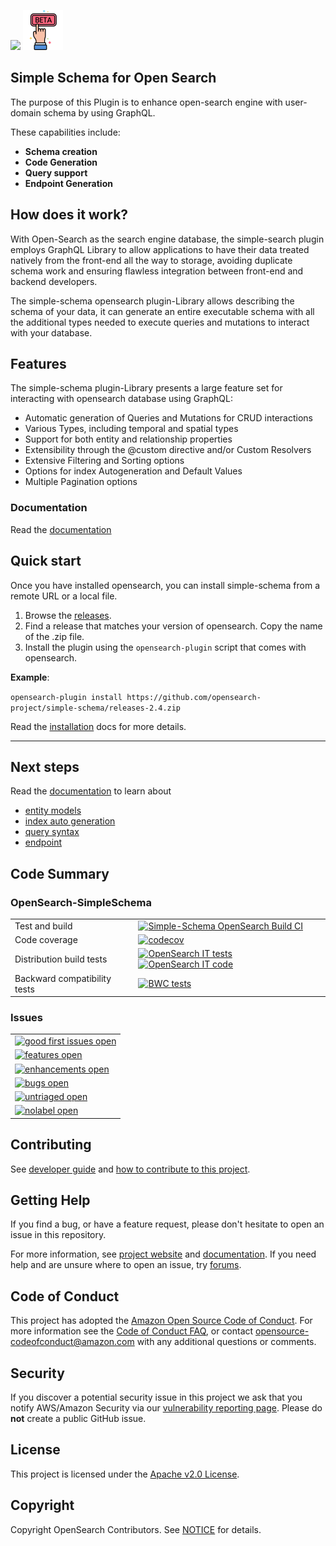<img src="https://opensearch.org/assets/img/opensearch-logo-themed.svg" height="64px"> <img src="docs/assets/img/icons8-beta-64.png" height="64px">  

## Simple Schema for Open Search

The purpose of this Plugin is to enhance open-search engine with user-domain schema by using GraphQL.  

These capabilities include:
- **Schema creation**
- **Code Generation**
- **Query support** 
- **Endpoint Generation**

## How does it work?

With Open-Search as the search engine database, the simple-search plugin employs GraphQL Library to allow applications to have their data treated natively from the front-end all the way to storage,
avoiding duplicate schema work and ensuring flawless integration between front-end and backend developers.

The simple-schema opensearch plugin-Library allows describing the schema of your data, it can generate an entire executable schema with all the additional types needed to execute queries and mutations to interact with your database.

## Features

The simple-schema plugin-Library presents a large feature set for interacting with opensearch database using GraphQL:
- Automatic generation of Queries and Mutations for CRUD interactions
- Various Types, including temporal and spatial types
- Support for both entity and relationship properties
- Extensibility through the @custom directive and/or Custom Resolvers
- Extensive Filtering and Sorting options
- Options for index Autogeneration and Default Values
- Multiple Pagination options

### Documentation

Read the [documentation](https://github.com/opensearch-project/simple-schema/blob/main/docs)

## Quick start

Once you have installed opensearch, you can install simple-schema from a remote URL or a local file.

1. Browse the [releases](https://github.com/opensearch-project/simple-schema/releases).
2. Find a release that matches your version of opensearch. Copy the name of the .zip file.
3. Install the plugin using the `opensearch-plugin` script that comes with opensearch.

**Example**:

`opensearch-plugin install https://github.com/opensearch-project/simple-schema/releases-2.4.zip`

Read the [installation](https://github.com/opensearch-project/simple-schema/blob/main/docs/installation.md) docs for more details.

-------------

## Next steps

Read the [documentation](https://github.com/opensearch-project/simple-schema/blob/main/docs/basic-usage.md) to learn about 
 - [entity models](https://github.com/opensearch-project/simple-schema/blob/main/docs/entity-model.md)
 - [index auto generation](https://github.com/opensearch-project/simple-schema/blob/main/docs/index-provider.md)
 - [query syntax](https://github.com/opensearch-project/simple-schema/blob/main/docs/query-sytax.md)
 - [endpoint](https://github.com/opensearch-project/simple-schema/blob/main/docs/endpoint.md)


## Code Summary

### OpenSearch-SimpleSchema

|                              |                                                                                                                                              |
| ---------------------------- |----------------------------------------------------------------------------------------------------------------------------------------------|
| Test and build               | [![Simple-Schema OpenSearch Build CI][opensearch-build-badge]][opensearch-build-link]                                                        |
| Code coverage                | [![codecov][opensearch-codecov-badge]][codecov-link]                                                                                         |
| Distribution build tests     | [![OpenSearch IT tests][opensearch-it-badge]][opensearch-it-link] [![OpenSearch IT code][opensearch-it-code-badge]][opensearch-it-code-link] |
| Backward compatibility tests | [![BWC tests][bwc-tests-badge]][bwc-tests-link]                                                                                              |

### Issues

|                                                                |
| -------------------------------------------------------------- |
| [![good first issues open][good-first-badge]][good-first-link] |
| [![features open][feature-badge]][feature-link]                |
| [![enhancements open][enhancement-badge]][enhancement-link]    |
| [![bugs open][bug-badge]][bug-link]                            |
| [![untriaged open][untriaged-badge]][untriaged-link]           |
| [![nolabel open][nolabel-badge]][nolabel-link]                 |

[opensearch-build-badge]: https://github.com/opensearch-project/simple-schema/actions/workflows/opensearch-simple-schema-test-and-build-workflow.yml/badge.svg
[opensearch-build-link]: https://github.com/opensearch-project/simple-schema/actions/workflows/opensearch-simpleschema-test-and-build-workflow.yml

[opensearch-codecov-badge]: https://codecov.io/gh/opensearch-project/simple-schema/branch/main/graphs/badge.svg?flag=opensearch-simple-schema
[codecov-link]: https://codecov.io/gh/opensearch-project/simple-schema
[opensearch-it-badge]: https://img.shields.io/badge/OpenSearch%20Plugin%20IT%20tests-in%20progress-yellow
[opensearch-it-link]: https://github.com/opensearch-project/opensearch-build/issues/1124
[opensearch-it-code-badge]: https://img.shields.io/badge/OpenSearch%20IT%20code-blue
[opensearch-it-code-link]: https://github.com/opensearch-project/simple-schema/blob/main/opensearch-simple-schema/src/test/org/opensearch/simple-schema/SimpleSearchPluginIT.java
[bwc-tests-badge]: https://img.shields.io/badge/BWC%20tests-in%20progress-yellow
[bwc-tests-link]: https://github.com/opensearch-project/simple-schema/issues/276
[good-first-badge]: https://img.shields.io/github/issues/opensearch-project/simple-schema/good%20first%20issue.svg
[good-first-link]: https://github.com/opensearch-project/simple-schema/issues?q=is%3Aopen+is%3Aissue+label%3A%22good+first+issue%22+
[feature-badge]: https://img.shields.io/github/issues/opensearch-project/simple-schema/feature.svg
[feature-link]: https://github.com/opensearch-project/simple-schema/issues?q=is%3Aopen+is%3Aissue+label%3Afeature
[bug-badge]: https://img.shields.io/github/issues/opensearch-project/simple-schema/bug.svg
[bug-link]: https://github.com/opensearch-project/simple-schema/issues?q=is%3Aopen+is%3Aissue+label%3Abug+
[enhancement-badge]: https://img.shields.io/github/issues/opensearch-project/simple-schema/enhancement.svg
[enhancement-link]: https://github.com/opensearch-project/simple-schema/issues?q=is%3Aopen+is%3Aissue+label%3Aenhancement+
[untriaged-badge]: https://img.shields.io/github/issues/opensearch-project/simple-schema/untriaged.svg
[untriaged-link]: https://github.com/opensearch-project/simple-schema/issues?q=is%3Aopen+is%3Aissue+label%3Auntriaged+
[nolabel-badge]: https://img.shields.io/github/issues-search/opensearch-project/simple-schema?color=yellow&label=no%20label%20issues&query=is%3Aopen%20is%3Aissue%20no%3Alabel
[nolabel-link]: https://github.com/opensearch-project/simple-schema/issues?q=is%3Aopen+is%3Aissue+no%3Alabel+



## Contributing

See [developer guide](DEVELOPER_GUIDE.md) and [how to contribute to this project](CONTRIBUTING.md).

## Getting Help

If you find a bug, or have a feature request, please don't hesitate to open an issue in this repository.

For more information, see [project website](https://opensearch.org/) and [documentation](https://opensearch.org/docs). If you need help and are unsure where to open an issue, try [forums](https://discuss.opendistrocommunity.dev/).

## Code of Conduct

This project has adopted the [Amazon Open Source Code of Conduct](CODE_OF_CONDUCT.md). For more information see the [Code of Conduct FAQ](https://aws.github.io/code-of-conduct-faq), or contact [opensource-codeofconduct@amazon.com](mailto:opensource-codeofconduct@amazon.com) with any additional questions or comments.

## Security

If you discover a potential security issue in this project we ask that you notify AWS/Amazon Security via our [vulnerability reporting page](http://aws.amazon.com/security/vulnerability-reporting/). Please do **not** create a public GitHub issue.

## License

This project is licensed under the [Apache v2.0 License](LICENSE).

## Copyright

Copyright OpenSearch Contributors. See [NOTICE](NOTICE) for details.
